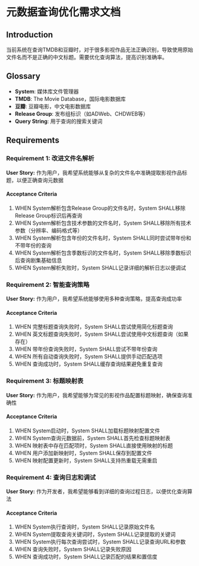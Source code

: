 # 元数据查询优化需求文档

## Introduction

当前系统在查询TMDB和豆瓣时，对于很多影视作品无法正确识别，导致使用原始文件名而不是正确的中文标题。需要优化查询算法，提高识别准确率。

## Glossary

- **System**: 媒体库文件管理器
- **TMDB**: The Movie Database，国际电影数据库
- **豆瓣**: 豆瓣电影，中文电影数据库
- **Release Group**: 发布组标识（如ADWeb、CHDWEB等）
- **Query String**: 用于查询的搜索关键词

## Requirements

### Requirement 1: 改进文件名解析

**User Story:** 作为用户，我希望系统能够从复杂的文件名中准确提取影视作品标题，以便正确查询元数据

#### Acceptance Criteria

1. WHEN System解析包含Release Group的文件名时，System SHALL移除Release Group标识后再查询
2. WHEN System解析包含技术参数的文件名时，System SHALL移除所有技术参数（分辨率、编码格式等）
3. WHEN System解析包含年份的文件名时，System SHALL同时尝试带年份和不带年份的查询
4. WHEN System解析包含季数标识的文件名时，System SHALL移除季数标识后查询剧集基础信息
5. WHEN System解析失败时，System SHALL记录详细的解析日志以便调试

### Requirement 2: 智能查询策略

**User Story:** 作为用户，我希望系统能够使用多种查询策略，提高查询成功率

#### Acceptance Criteria

1. WHEN 完整标题查询失败时，System SHALL尝试使用简化标题查询
2. WHEN 英文标题查询失败时，System SHALL尝试使用中文标题查询（如果存在）
3. WHEN 带年份查询失败时，System SHALL尝试不带年份查询
4. WHEN 所有自动查询失败时，System SHALL提供手动匹配选项
5. WHEN 查询成功时，System SHALL缓存查询结果避免重复查询

### Requirement 3: 标题映射表

**User Story:** 作为用户，我希望能够为常见的影视作品配置标题映射，确保查询准确性

#### Acceptance Criteria

1. WHEN System启动时，System SHALL加载标题映射配置文件
2. WHEN System查询元数据前，System SHALL首先检查标题映射表
3. WHEN 映射表中存在匹配项时，System SHALL直接使用映射的标题
4. WHEN 用户添加新映射时，System SHALL保存到配置文件
5. WHEN 映射配置更新时，System SHALL支持热重载无需重启

### Requirement 4: 查询日志和调试

**User Story:** 作为开发者，我希望能够看到详细的查询过程日志，以便优化查询算法

#### Acceptance Criteria

1. WHEN System执行查询时，System SHALL记录原始文件名
2. WHEN System提取查询关键词时，System SHALL记录提取的关键词
3. WHEN System执行每次查询尝试时，System SHALL记录查询URL和参数
4. WHEN 查询失败时，System SHALL记录失败原因
5. WHEN 查询成功时，System SHALL记录匹配的结果和置信度
